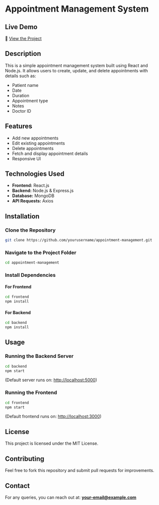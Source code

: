# Appointment Management System
## Live Demo
🔗 [View the Project](https://elegant-tapioca-d6ee71.netlify.app/)
## Description
This is a simple appointment management system built using React and Node.js. It allows users to create, update, and delete appointments with details such as:
- Patient name
- Date
- Duration
- Appointment type
- Notes
- Doctor ID

## Features
- Add new appointments
- Edit existing appointments
- Delete appointments
- Fetch and display appointment details
- Responsive UI

## Technologies Used
- **Frontend:** React.js
- **Backend:** Node.js & Express.js
- **Database:** MongoDB
- **API Requests:** Axios

## Installation

### Clone the Repository
```bash
git clone https://github.com/yourusername/appointment-management.git
```

### Navigate to the Project Folder
```bash
cd appointment-management
```

### Install Dependencies
#### For Frontend
```bash
cd frontend
npm install
```

#### For Backend
```bash
cd backend
npm install
```

## Usage

### Running the Backend Server
```bash
cd backend
npm start
```
(Default server runs on: [http://localhost:5000](http://localhost:5000))

### Running the Frontend
```bash
cd frontend
npm start
```
(Default frontend runs on: [http://localhost:3000](http://localhost:3000))

## License
This project is licensed under the MIT License.

## Contributing
Feel free to fork this repository and submit pull requests for improvements.

## Contact
For any queries, you can reach out at: **your-email@example.com**
